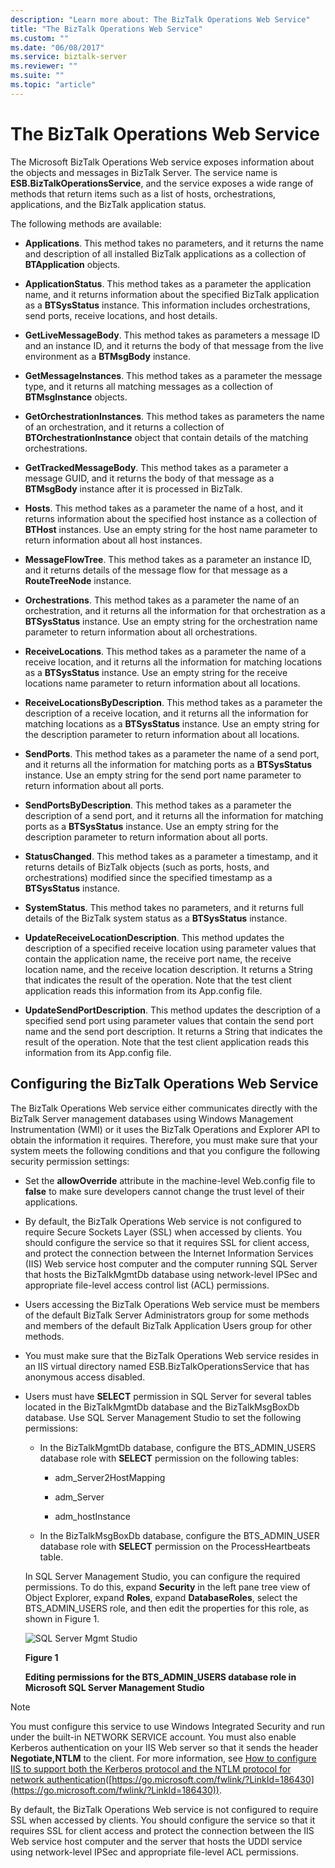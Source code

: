 ```yaml
---
description: "Learn more about: The BizTalk Operations Web Service"
title: "The BizTalk Operations Web Service"
ms.custom: ""
ms.date: "06/08/2017"
ms.service: biztalk-server
ms.reviewer: ""
ms.suite: ""
ms.topic: "article"
---
```

# The BizTalk Operations Web Service
The Microsoft BizTalk Operations Web service exposes information about the objects and messages in BizTalk Server. The service name is **ESB.BizTalkOperationsService**, and the service exposes a wide range of methods that return items such as a list of hosts, orchestrations, applications, and the BizTalk application status.

 The following methods are available:

-   **Applications**. This method takes no parameters, and it returns the name and description of all installed BizTalk applications as a collection of **BTApplication** objects.

-   **ApplicationStatus**. This method takes as a parameter the application name, and it returns information about the specified BizTalk application as a **BTSysStatus** instance. This information includes orchestrations, send ports, receive locations, and host details.

-   **GetLiveMessageBody**. This method takes as parameters a message ID and an instance ID, and it returns the body of that message from the live environment as a **BTMsgBody** instance.

-   **GetMessageInstances**. This method takes as a parameter the message type, and it returns all matching messages as a collection of **BTMsgInstance** objects.

-   **GetOrchestrationInstances**. This method takes as parameters the name of an orchestration, and it returns a collection of **BTOrchestrationInstance** object that contain details of the matching orchestrations.

-   **GetTrackedMessageBody**. This method takes as a parameter a message GUID, and it returns the body of that message as a **BTMsgBody** instance after it is processed in BizTalk.

-   **Hosts**. This method takes as a parameter the name of a host, and it returns information about the specified host instance as a collection of **BTHost** instances. Use an empty string for the host name parameter to return information about all host instances.

-   **MessageFlowTree**. This method takes as a parameter an instance ID, and it returns details of the message flow for that message as a **RouteTreeNode** instance.

-   **Orchestrations**. This method takes as a parameter the name of an orchestration, and it returns all the information for that orchestration as a **BTSysStatus** instance. Use an empty string for the orchestration name parameter to return information about all orchestrations.

-   **ReceiveLocations**. This method takes as a parameter the name of a receive location, and it returns all the information for matching locations as a **BTSysStatus** instance. Use an empty string for the receive locations name parameter to return information about all locations.

-   **ReceiveLocationsByDescription**. This method takes as a parameter the description of a receive location, and it returns all the information for matching locations as a **BTSysStatus** instance. Use an empty string for the description parameter to return information about all locations.

-   **SendPorts**. This method takes as a parameter the name of a send port, and it returns all the information for matching ports as a **BTSysStatus** instance. Use an empty string for the send port name parameter to return information about all ports.

-   **SendPortsByDescription**. This method takes as a parameter the description of a send port, and it returns all the information for matching ports as a **BTSysStatus** instance. Use an empty string for the description parameter to return information about all ports.

-   **StatusChanged**. This method takes as a parameter a timestamp, and it returns details of BizTalk objects (such as ports, hosts, and orchestrations) modified since the specified timestamp as a **BTSysStatus** instance.

-   **SystemStatus**. This method takes no parameters, and it returns full details of the BizTalk system status as a **BTSysStatus** instance.

-   **UpdateReceiveLocationDescription**. This method updates the description of a specified receive location using parameter values that contain the application name, the receive port name, the receive location name, and the receive location description. It returns a String that indicates the result of the operation. Note that the test client application reads this information from its App.config file.

-   **UpdateSendPortDescription**. This method updates the description of a specified send port using parameter values that contain the send port name and the send port description. It returns a String that indicates the result of the operation. Note that the test client application reads this information from its App.config file.

## Configuring the BizTalk Operations Web Service
 The BizTalk Operations Web service either communicates directly with the BizTalk Server management databases using Windows Management Instrumentation (WMI) or it uses the BizTalk Operations and Explorer API to obtain the information it requires. Therefore, you must make sure that your system meets the following conditions and that you configure the following security permission settings:

- Set the **allowOverride** attribute in the machine-level Web.config file to **false** to make sure developers cannot change the trust level of their applications.

- By default, the BizTalk Operations Web service is not configured to require Secure Sockets Layer (SSL) when accessed by clients. You should configure the service so that it requires SSL for client access, and protect the connection between the Internet Information Services (IIS) Web service host computer and the computer running SQL Server that hosts the BizTalkMgmtDb database using network-level IPSec and appropriate file-level access control list (ACL) permissions.

- Users accessing the BizTalk Operations Web service must be members of the default BizTalk Server Administrators group for some methods and members of the default BizTalk Application Users group for other methods.

- You must make sure that the BizTalk Operations Web service resides in an IIS virtual directory named ESB.BizTalkOperationsService that has anonymous access disabled.

- Users must have **SELECT** permission in SQL Server for several tables located in the BizTalkMgmtDb database and the BizTalkMsgBoxDb database. Use SQL Server Management Studio to set the following permissions:

  -   In the BizTalkMgmtDb database, configure the BTS_ADMIN_USERS database role with **SELECT** permission on the following tables:

      -   adm_Server2HostMapping

      -   adm_Server

      -   adm_hostInstance

  -   In the BizTalkMsgBoxDb database, configure the BTS_ADMIN_USER database role with **SELECT** permission on the ProcessHeartbeats table.

  In SQL Server Management Studio, you can configure the required permissions. To do this, expand **Security** in the left pane tree view of Object Explorer, expand **Roles**, expand **DatabaseRoles**, select the BTS_ADMIN_USERS role, and then edit the properties for this role, as shown in Figure 1.

  ![SQL Server Mgmt Studio](../esb-toolkit/media/ch4-sqlservermgmtstudio.gif "Ch4-SQLServerMgmtStudio")

  **Figure 1**

  **Editing permissions for the BTS_ADMIN_USERS database role in Microsoft SQL Server Management Studio**

> [!NOTE]
>  You must configure this service to use Windows Integrated Security and run under the built-in NETWORK SERVICE account. You must also enable Kerberos authentication on your IIS Web server so that it sends the header **Negotiate,NTLM** to the client. For more information, see [How to configure IIS to support both the Kerberos protocol and the NTLM protocol for network authentication](https://go.microsoft.com/fwlink/?LinkId=186430)([https://go.microsoft.com/fwlink/?LinkId=186430](https://go.microsoft.com/fwlink/?LinkId=186430)).
>
>  By default, the BizTalk Operations Web service is not configured to require SSL when accessed by clients. You should configure the service so that it requires SSL for client access and protect the connection between the IIS Web service host computer and the server that hosts the UDDI service using network-level IPSec and appropriate file-level ACL permissions.
